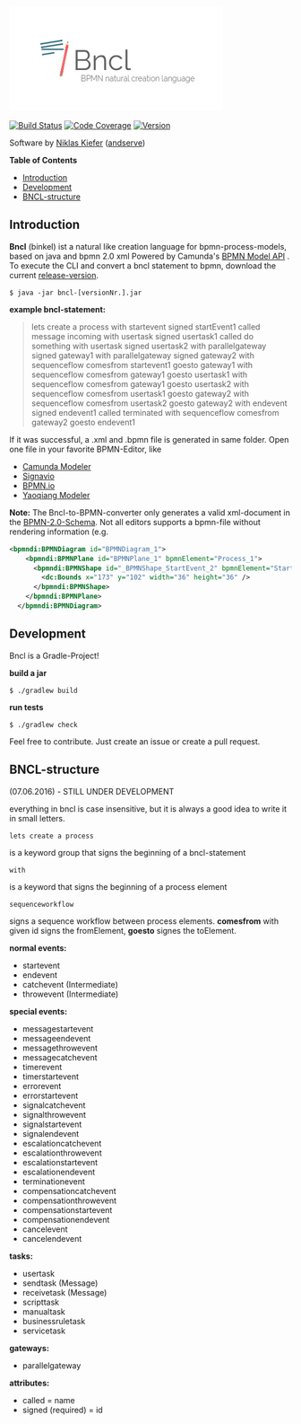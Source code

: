 ![alt text](logo.png)

[![Build Status](https://travis-ci.org/pinussilvestrus/bncl.svg?branch=master)](https://travis-ci.org/pinussilvestrus/bncl) [![Code Coverage](https://img.shields.io/codecov/c/github/pinussilvestrus/bncl/master.svg)](https://codecov.io/github/pinussilvestrus/bncl?branch=master) [![Version](https://img.shields.io/github/release/pinussilvestrus/bncl.svg)](https://github.com/pinussilvestrus/bncl/releases)

Software by [Niklas Kiefer](https://www.niklaskiefer.de/) ([andserve](https://andserve.net/))

**Table of Contents**

- [Introduction](#introduction)
- [Development](#development)
- [BNCL-structure](#bncl-structure)

## Introduction

**Bncl** (binkel) ist a natural like creation language for bpmn-process-models, based on java and bpmn 2.0 xml
Powered by Camunda's [BPMN Model API](https://github.com/camunda/camunda-bpmn-model) .
To execute the CLI and convert a bncl statement to bpmn, download the current [release-version](https://github.com/pinussilvestrus/bncl/releases).

```shell
$ java -jar bncl-[versionNr.].jar
```

**example bncl-statement:**

> lets create a process with startevent signed startEvent1 called message incoming with usertask signed usertask1 called do something with usertask signed usertask2 with parallelgateway signed gateway1 with parallelgateway signed gateway2 with sequenceflow comesfrom startevent1 goesto gateway1 with sequenceflow comesfrom gateway1 goesto usertask1 with sequenceflow comesfrom gateway1 goesto usertask2 with sequenceflow comesfrom usertask1 goesto gateway2 with sequenceflow comesfrom usertask2 goesto gateway2 with endevent signed endevent1 called terminated with sequenceflow comesfrom gateway2 goesto endevent1


If it was successful, a .xml and .bpmn file is generated in same folder. Open one file in your favorite BPMN-Editor, like
 - [Camunda Modeler](https://camunda.org/bpmn/tool/)
 - [Signavio](http://www.signavio.com/)
 - [BPMN.io](https://bpmn.io/)
 - [Yaoqiang Modeler](https://sourceforge.net/projects/bpmn/)
 
**Note:** The Bncl-to-BPMN-converter only generates a valid xml-document in the [BPMN-2.0-Schema](http://activiti.org/userguide/index.html#whatIsBpmn).
Not all editors supports a bpmn-file without rendering information (e.g.

```xml
<bpmndi:BPMNDiagram id="BPMNDiagram_1">
    <bpmndi:BPMNPlane id="BPMNPlane_1" bpmnElement="Process_1">
      <bpmndi:BPMNShape id="_BPMNShape_StartEvent_2" bpmnElement="StartEvent_1">
        <dc:Bounds x="173" y="102" width="36" height="36" />
      </bpmndi:BPMNShape>
    </bpmndi:BPMNPlane>
  </bpmndi:BPMNDiagram>
```
## Development

Bncl is a Gradle-Project!

**build a jar**
```shell
$ ./gradlew build
```

**run tests**
```shell
$ ./gradlew check
```

Feel free to contribute. Just create an issue or create a pull request.


## BNCL-structure

(07.06.2016) - STILL UNDER DEVELOPMENT

everything in bncl is case insensitive, but it is always a good idea to write it in small letters.

    lets create a process

  is a keyword group that signs the beginning of a bncl-statement

	with

is a keyword that signs the beginning of a process element

    sequenceworkflow

signs a sequence workflow between process elements. **comesfrom** with given id signs the fromElement, **goesto** signes the toElement.

**normal events:**
 - startevent
 - endevent
 - catchevent (Intermediate)
 - throwevent (Intermediate)

**special events:**
 - messagestartevent
 - messageendevent
 - messagethrowevent
 - messagecatchevent
 - timerevent
 - timerstartevent
 - errorevent
 - errorstartevent
 - signalcatchevent
 - signalthrowevent
 - signalstartevent
 - signalendevent
 - escalationcatchevent
 - escalationthrowevent
 - escalationstartevent
 - escalationendevent
 - terminationevent
 - compensationcatchevent
 - compensationthrowevent
 - compensationstartevent
 - compensationendevent
 - cancelevent
 - cancelendevent

**tasks:**
 - usertask
 - sendtask (Message)
 - receivetask (Message)
 - scripttask
 - manualtask
 - businessruletask
 - servicetask

**gateways:**
 - parallelgateway

**attributes:**
 - called = name
 - signed (required) = id
